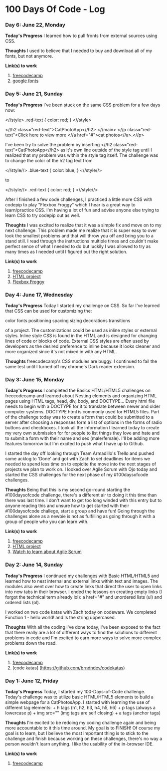 # 100 Days Of Code - Log

### Day 6: June 22, Monday

**Today's Progress** I learned how to pull fronts from external sources using CSS.

**Thoughts** I used to believe that I needed to buy and download all of my fonts, but not anymore.

**Link(s) to work**
1. [freecodecamp](freecodecamp.org)
2. [google fonts](https://fonts.google.com/)

### Day 5: June 21, Sunday

**Today's Progress** I've been stuck on the same CSS problem for a few days now:

<//style>
  .red-text {
    color: red;
  }
<//style>

<//h2 class="red-text">CatPhotoApp<//h2>
<//main>
  <//p class="red-text">Click here to view more <//a href="#">cat photos<//a>.<//p>

I've been try to solve the problem by inserting <//h2 class="red-text">CatPhotoApp<//h2> as it's own line outside of the style tag until I realized that my problem was within the style tag itself. The challenge was to change the color of the h2 tag text from 

<//style//>
.blue-text {
    color: blue;
 }
 <//style//>
 
  to 
  
<//style//>
.red-text {
    color: red; 
}
<//style//>

After I finished a few code challenges, I practiced a little more CSS with codepip to play "Flexbox Froggy" which I hear is a great way to learn/practice CSS. I'm having a lot of fun and advise anyone else trying to learn CSS to try codepip out as well.

**Thoughts** I was excited to realize that it was a simple fix and move on to my next challenge. This problem made me realize that it is super easy to over look the smallest problems and that will throw you off and bring you to a stand still. I read through the instructions multiple times and couldn't make perfect sence of what I needed to do but luckily I was allowed to try as many times as I needed until I figured out the right solution.

**Link(s) to work**
1. [freecodecamp](freecodecamp.org)
2. [HTML project](https://github.com/brndndev/HTML)
3. [Flexbox Froggy](https://codepip.com/games/flexbox-froggy/)




### Day 4: June 17, Wednesday

**Today's Progress** Today I started my challenge on CSS. So far I've learned that CSS can be used for customizing the:

color
fonts
positioning
spacing
sizing
decorations
transitions

of a project. The customizations could be used as inline styles or external styles. Inline style CSS is found in the HTML and is designed for changing lines of code or blocks of code. External CSS styles are often used by developers as the desired preference to inline because it looks cleaner and more organized since it's not mixed in with any HTML.

**Thoughts** freecodecamp's CSS modules are buggy. I continued to fail the same test until I turned off my chrome's Dark reader extension.



### Day 3: June 15, Monday

**Today's Progress** I completed the Basics HTML/HTML5 challenges on freecodecamp and learned about Nesting elements and organizing HTML pages using HTML tags, head, div, body, and DOCTYPE... Every html file needs to begin with a DOCTYPE for it to translate between newer and older computer systems. DOCTYPE html is commonly used for HTML5 files. Part of the challenge today was to create a form that could be submitted to a server after choosing a responses form a list of options in the forms of radio buttons and checkboxes. I took all the information I learned today to create my very own submission for for people to list things they love and hate and to submit a form with their name and sex (male/female). I'll be adding more features tomorrow but I'm excited to push what I have up to Github.

I started the day off looking through Team Armadillo's Trello and pushed some acklog to 'Done' and got with Zach to set deadlines for items we needed to spend less time on to expidite the move into the next stages of projects we plan to work on. I looked over Agile Scrum with Ojo today and started the CSS challenges for the next phase of my #100daysofcode challenges.



**Thoughts** Being that this is my second go-round starting the #100daysofcode challenge, there's a different air to doing it this time than there was last time. I don't want to get too long winded with this entry but to anyone reading this and unsure how to get started with their #100daysofcode challege, start a group and have fun! Going through the challenges alone as a newbie is not as fulfilling as going through it with a group of people who you can learn with.

**Link(s) to work**
1. [freecodecamp](freecodecamp.org)
2. [HTML project](https://github.com/brndndev/HTML)
3. [Watch to learn about Agile Scrum](https://www.youtube.com/playlist?list=PLaD4FvsFdarT0B2yi9byhKWYX1YmrkrpC)



### Day 2: June 14, Sunday

**Today's Progress** I continued my challenges with Basic HTML/HTML5 and learned how to nest internal and external links within text and images. The modules also went over how to create links that direct the user to open links into new tabs in their browser. I ended the lessons on creating empty links (I forgot the technical term already lol): a href="#" and unordered lists (ul) and ordered lists (ol). 

I worked on two code katas with Zach today on codewars. We completed Function 1 - hello world! and Is the string uppercased. 
    

 
**Thoughts** With all the coding I've done today, I've been exposed to the fact that there really are a lot of different ways to find the solutions to different problems in code and I'm excited to earn more ways to solve more complex problems down the road. 

**Link(s) to work**
1. [freecodecamp](freecodecamp.org)
2. [code katas] (https://github.com/brndndev/codekatas)



### Day 1: June 12, Friday

**Today's Progress** Today, I started my 100-Days-of-Code challenge. Today's challenge was to utilize basic HTML/HTML5 elements to build a simple webpage for a CatPhotosApp. I started with learning the use of different tag elements:
    + h tags (h1, h2, h3, h4, h5, h6)
    + p tags (always a lowercase p)
    + img src="" (img tags are self closing)
    + a tags (anchor tags)
    

 
**Thoughts** I'm excited to be redoing my coding challenge again and being more accountable to it this time around. My goal is to FINISH! Of course my goal is to learn, but I believe the most important thing is to stick to the challenge and finish because working on these challenges, there's no way a person wouldn't learn anything. I like the usability of the in-browser IDE. 

**Link(s) to work**
1. [freecodecamp](freecodecamp.org)









